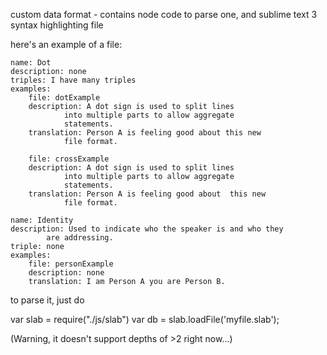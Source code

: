 custom data format - contains node code to parse one, and sublime text 3 syntax highlighting file

here's an example of a file:
```
name: Dot
description: none
triples: I have many triples
examples: 
	file: dotExample
	description: A dot sign is used to split lines 
			into multiple parts to allow aggregate 
			statements.
	translation: Person A is feeling good about this new 
			file format.
			
	file: crossExample
	description: A dot sign is used to split lines 
			into multiple parts to allow aggregate 
			statements.
	translation: Person A is feeling good about  this new 
			file format.

name: Identity
description: Used to indicate who the speaker is and who they 
		are addressing.
triple: none
examples:
	file: personExample
	description: none
	translation: I am Person A you are Person B.
```
  
to parse it, just do 

var slab = require("./js/slab")
var db = slab.loadFile('myfile.slab');

(Warning, it doesn't support depths of >2 right now...)
